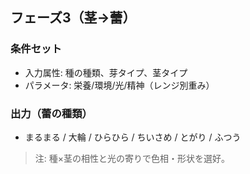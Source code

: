 ## フェーズ3（茎→蕾）

### 条件セット

- 入力属性: 種の種類、芽タイプ、茎タイプ
- パラメータ: 栄養/環境/光/精神（レンジ別重み）

### 出力（蕾の種類）

- まるまる / 大輪 / ひらひら / ちいさめ / とがり / ふつう

> 注: 種×茎の相性と光の寄りで色相・形状を選好。

